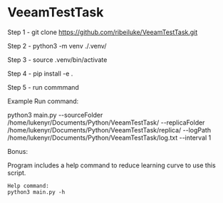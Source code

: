 # VeeamTestTask

Step 1 - git clone https://github.com/ribeiluke/VeeamTestTask.git

Step 2 - python3 -m venv ./.venv/

Step 3 - source .venv/bin/activate

Step 4 - pip install -e .

Step 5 - run commmand

Example Run command:

python3 main.py --sourceFolder /home/lukenyr/Documents/Python/VeeamTestTask/ --replicaFolder /home/lukenyr/Documents/Python/VeeamTestTask/replica/ --logPath /home/lukenyr/Documents/Python/VeeamTestTask/log.txt --interval 1

Bonus:

Program includes a help command to reduce learning curve to use this script.

    Help command:
    python3 main.py -h